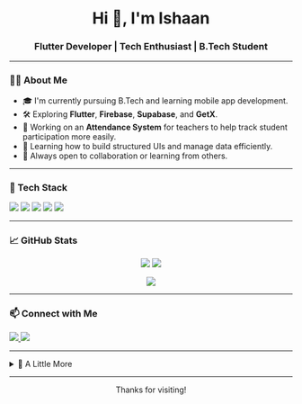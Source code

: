 <h1 align="center">Hi 👋, I'm Ishaan</h1>
<h3 align="center">Flutter Developer | Tech Enthusiast | B.Tech Student</h3>

---

### 👨‍💻 About Me

- 🎓 I'm currently pursuing B.Tech and learning mobile app development.
- 🛠️ Exploring **Flutter**, **Firebase**, **Supabase**, and **GetX**.
- 📱 Working on an **Attendance System** for teachers to help track student participation more easily.
- 🌱 Learning how to build structured UIs and manage data efficiently.
- 💬 Always open to collaboration or learning from others.

---

### 🧰 Tech Stack

<p align="left">
  <img src="https://img.shields.io/badge/Flutter-02569B?style=for-the-badge&logo=flutter&logoColor=white"/>
  <img src="https://img.shields.io/badge/Dart-0175C2?style=for-the-badge&logo=dart&logoColor=white"/>
  <img src="https://img.shields.io/badge/Firebase-FFCA28?style=for-the-badge&logo=firebase&logoColor=black"/>
  <img src="https://img.shields.io/badge/Supabase-3ECF8E?style=for-the-badge&logo=supabase&logoColor=black"/>
  <img src="https://img.shields.io/badge/GetX-blueviolet?style=for-the-badge"/>
</p>

---

### 📈 GitHub Stats

<p align="center">
  <img src="https://github-readme-stats.vercel.app/api?username=sacrednightmare99&show_icons=true&theme=tokyonight&hide_title=true" />
  <img src="https://github-readme-stats.vercel.app/api/top-langs/?username=sacrednightmare99&layout=compact&theme=tokyonight" />
</p>

<p align="center">
  <img src="https://streak-stats.demolab.com/?user=sacrednightmare99&theme=tokyonight&hide_border=true" />
</p>

---

### 📫 Connect with Me

<p>
  <a href="https://www.linkedin.com/in/ishaan-jindal-6b7083320/" target="_blank">
    <img src="https://img.shields.io/badge/LinkedIn-blue?logo=linkedin&logoColor=white&style=for-the-badge"/>
  </a>
  <a href="mailto:ishaanjindal2006@email.com">
    <img src="https://img.shields.io/badge/Email-D14836?style=for-the-badge&logo=gmail&logoColor=white"/>
  </a>
</p>

---

<details>
  <summary>🧩 A Little More</summary>
  <br/>
  - I'm focused on building practical projects that solve real problems  
  - Currently working on making my Flutter apps more responsive and structured  
  - I enjoy trying out new tools and backend services like Supabase and Firebase  
</details>

---

<p align="center">
  Thanks for visiting!
</p>
